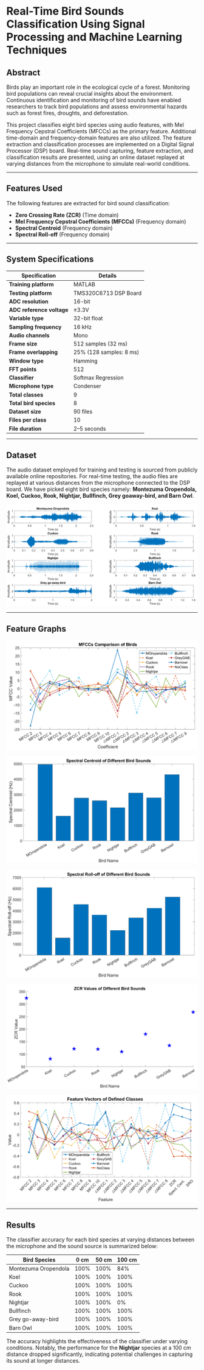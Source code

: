 # Real-Time Bird Sounds Classification Using Signal Processing and Machine Learning Techniques

## Abstract
Birds play an important role in the ecological cycle of a forest. Monitoring bird populations can reveal crucial insights about the environment. Continuous identification and monitoring of bird sounds have enabled researchers to track bird populations and assess environmental hazards such as forest fires, droughts, and deforestation. 

This project classifies eight bird species using audio features, with Mel Frequency Cepstral Coefficients (MFCCs) as the primary feature. Additional time-domain and frequency-domain features are also utilized. The feature extraction and classification processes are implemented on a Digital Signal Processor (DSP) board. Real-time sound capturing, feature extraction, and classification results are presented, using an online dataset replayed at varying distances from the microphone to simulate real-world conditions.

---

## Features Used
The following features are extracted for bird sound classification:
- **Zero Crossing Rate (ZCR)** (Time domain)
- **Mel Frequency Cepstral Coefficients (MFCCs)** (Frequency domain)
- **Spectral Centroid** (Frequency domain)
- **Spectral Roll-off** (Frequency domain)

---

## System Specifications
| **Specification**             | **Details**                  |
|--------------------------------|------------------------------|
| **Training platform**          | MATLAB                       |
| **Testing platform**           | TMS320C6713 DSP Board        |
| **ADC resolution**             | 16-bit                       |
| **ADC reference voltage**      | ±3.3V                        |
| **Variable type**              | 32-bit float                 |
| **Sampling frequency**         | 16 kHz                       |
| **Audio channels**             | Mono                         |
| **Frame size**                 | 512 samples (32 ms)          |
| **Frame overlapping**          | 25% (128 samples: 8 ms)      |
| **Window type**                | Hamming                      |
| **FFT points**                 | 512                          |
| **Classifier**                 | Softmax Regression           |
| **Microphone type**            | Condenser                    |
| **Total classes**              | 9                            |
| **Total bird species**         | 8                            |
| **Dataset size**               | 90 files                     |
| **Files per class**            | 10                           |
| **File duration**              | 2–5 seconds                  |

---

## Dataset
The audio dataset employed for training and testing is sourced from publicly available online repositories. For real-time testing, the audio files are replayed at various distances from the microphone connected to the DSP board. We have picked eight bird species namely: **Montezuma Oropendola, Koel, Cuckoo, Rook, Nightjar, Bullfinch, Grey goaway-bird, and Barn Owl**.

![Image](BIRDS_GRAPHS.png)

---

## Feature Graphs

![Image](mfccs.png)

![Image](spectcentcmp.png)

![Image](srocmp.png)

![Image](zcr.png)

![Image](fv.png)

---

## Results

The classifier accuracy for each bird species at varying distances between the microphone and the sound source is summarized below:

| **Bird Species**          | **0 cm** | **50 cm** | **100 cm** |
|---------------------------|----------|-----------|------------|
| Montezuma Oropendola      | 100%     | 100%      | 84%        |
| Koel                      | 100%     | 100%      | 100%       |
| Cuckoo                    | 100%     | 100%      | 100%       |
| Rook                      | 100%     | 100%      | 100%       |
| Nightjar                  | 100%     | 100%      | 0%         |
| Bullfinch                 | 100%     | 100%      | 100%       |
| Grey go-away-bird         | 100%     | 100%      | 100%       |
| Barn Owl                  | 100%     | 100%      | 100%       |

The accuracy highlights the effectiveness of the classifier under varying conditions. Notably, the performance for the **Nightjar** species at a 100 cm distance dropped significantly, indicating potential challenges in capturing its sound at longer distances.
